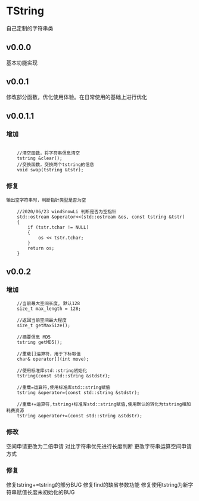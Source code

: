 # TString
自己定制的字符串类

## v0.0.0

基本功能实现

## v0.0.1

修改部分函数，优化使用体验。在日常使用的基础上进行优化

## v0.0.1.1

### 增加

``` 

    //清空函数，将字符串信息清空
    tstring &clear();
    //交换函数，交换两个tstring的信息
    void swap(tstring &tstr);

```

### 修复

    输出空字符串时，判断指针类型是否为空
    

``` 
    //2020/06/23 windSnowLi 判断是否为空指针
    std::ostream &operator<<(std::ostream &os, const tstring &tstr)
    {
        if (tstr.tchar != NULL)
        {
            os << tstr.tchar;
        }
        return os;
    }
```

## v0.0.2

### 增加

``` 
    //当前最大空间长度, 默认128
    size_t max_length = 128;

    //返回当前空间最大程度
    size_t getMaxSize();

    //摘要信息 MD5
    tstring getMD5();

    //重载[]运算符，用于下标取值
    char& operator[](int move);

    //使用标准库std::string初始化
    tstring(const std::string &stdstr);

    //重载=运算符,使用标准库std::string赋值
    tstring &operator=(const std::string &stdstr);

    //重载+=运算符,tstring+标准库std::string赋值,使用默认的转化为tstring相加耗费资源
    tstring &operator+=(const std::string &stdstr);
```

### 修改

空间申请更改为二倍申请
对比字符串优先进行长度判断
更改字符串运算空间申请方式

### 修复

修复tstring+=tstring的部分BUG
修复find的缺省参数功能
修复使用tstring为新字符串赋值长度未初始化的BUG
